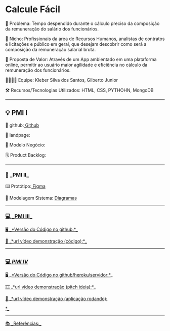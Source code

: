 <h1> Calcule Fácil </h1>

<p>🙁 Problema: Tempo despendido durante o cálculo preciso da composição da remuneração do salário dos funcionários.</p>
<p>🙂 Nicho: Profissionais da área de Recursos Humanos, analistas de contratos e licitações e público em geral, que desejam descobrir como será a composição da remuneração salarial bruta.</p>
<p>🎁 Proposta de Valor: Através de um App ambientado em uma plataforma online, permitir ao usuário maior agilidade e eficiência no cálculo da remuneração dos funcionários.</p>
<p>🧑‍💻👩‍💻 Equipe: Kleber Silva dos Santos, Gilberto Junior</p>
<p>🛠️ Recursos/Tecnologias Utilizados: HTML, CSS, PYTHOHN, MongoDB
</p>

---

<h2>💡 PMI I</h2>

<p>🔗 github:<a href="https://github.com/KleberYuu/PMI"> Github</a></p>
<p>🛬 landpage:</p>
</p>🤝 Modelo Negócio:
<p>🗓️  Product Backlog:</p>

---

<h3>📲 _PMI II_</h3>

<p>⌨️ Protótipo:<a href="https://www.figma.com/proto/Rfkblm0m8zlSMdBArr6iWf/teste?type=design&node-id=1-2&t=FkAcddEhIgxMYO1p-1&scaling=min-zoom&page-id=0%3A1&starting-point-node-id=1%3A2&show-proto-sidebar=1&mode=design"> Figma</a></p>
<p>📝 Modelagem Sistema: <a href="https://drive.google.com/file/d/1Sv3x3oL_UHv7cHZjMhzjMEK73gPLj_AA/view?usp=sharing">Diagramas</p>

---

<h3>💻 _PMI III_</h3>

<p>🖥️ _*Versão do Código no github:*_</p>
<p>🎥 _*url vídeo demonstração (código):*_</p>

---

## <h3>💻 _PMI IV_</h3>

<p>🖥️ _*Versão do Código no github/heroku/servidor:*_</p>
<p>🎞️ _*url vídeo demonstração (pitch ideia):*_</p>
<p>🎥 _*url vídeo demonstração (aplicação rodando):</p>*_

---

<p>📚 _Referências:_</p>
